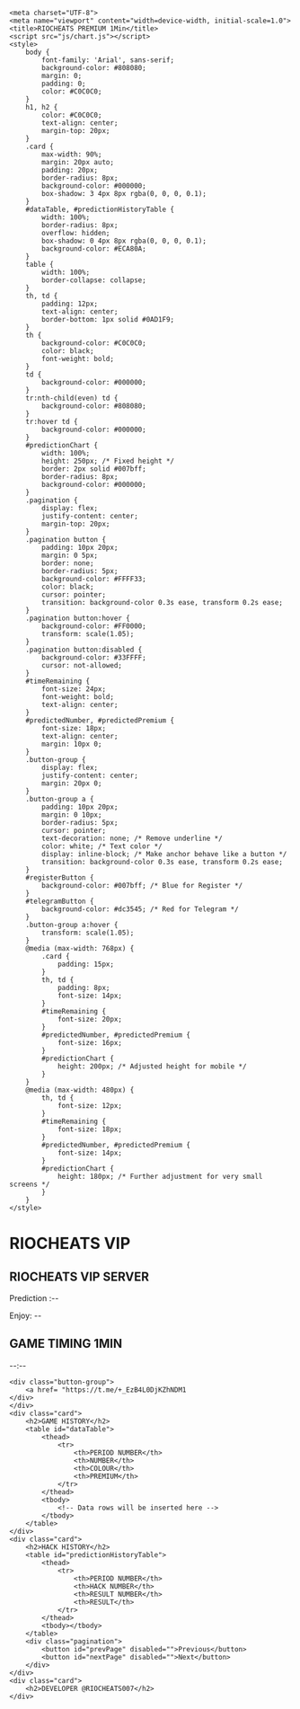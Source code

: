 <!DOCTYPE html><html lang="en"><head>
    <meta charset="UTF-8">
    <meta name="viewport" content="width=device-width, initial-scale=1.0">
    <title>RIOCHEATS PREMIUM 1Min</title>
    <script src="js/chart.js"></script>
    <style>
        body {
            font-family: 'Arial', sans-serif;
            background-color: #808080;
            margin: 0;
            padding: 0;
            color: #C0C0C0;
        }
        h1, h2 {
            color: #C0C0C0;
            text-align: center;
            margin-top: 20px;
        }
        .card {
            max-width: 90%;
            margin: 20px auto;
            padding: 20px;
            border-radius: 8px;
            background-color: #000000;
            box-shadow: 3 4px 8px rgba(0, 0, 0, 0.1);
        }
        #dataTable, #predictionHistoryTable {
            width: 100%;
            border-radius: 8px;
            overflow: hidden;
            box-shadow: 0 4px 8px rgba(0, 0, 0, 0.1);
            background-color: #ECA80A;
        }
        table {
            width: 100%;
            border-collapse: collapse;
        }
        th, td {
            padding: 12px;
            text-align: center;
            border-bottom: 1px solid #0AD1F9;
        }
        th {
            background-color: #C0C0C0;
            color: black;
            font-weight: bold;
        }
        td {
            background-color: #000000;
        }
        tr:nth-child(even) td {
            background-color: #808080;
        }
        tr:hover td {
            background-color: #000000;
        }
        #predictionChart {
            width: 100%;
            height: 250px; /* Fixed height */
            border: 2px solid #007bff;
            border-radius: 8px;
            background-color: #000000;
        }
        .pagination {
            display: flex;
            justify-content: center;
            margin-top: 20px;
        }
        .pagination button {
            padding: 10px 20px;
            margin: 0 5px;
            border: none;
            border-radius: 5px;
            background-color: #FFFF33;
            color: black;
            cursor: pointer;
            transition: background-color 0.3s ease, transform 0.2s ease;
        }
        .pagination button:hover {
            background-color: #FF0000;
            transform: scale(1.05);
        }
        .pagination button:disabled {
            background-color: #33FFFF;
            cursor: not-allowed;
        }
        #timeRemaining {
            font-size: 24px;
            font-weight: bold;
            text-align: center;
        }
        #predictedNumber, #predictedPremium {
            font-size: 18px;
            text-align: center;
            margin: 10px 0;
        }
        .button-group {
            display: flex;
            justify-content: center;
            margin: 20px 0;
        }
        .button-group a {
            padding: 10px 20px;
            margin: 0 10px;
            border-radius: 5px;
            cursor: pointer;
            text-decoration: none; /* Remove underline */
            color: white; /* Text color */
            display: inline-block; /* Make anchor behave like a button */
            transition: background-color 0.3s ease, transform 0.2s ease;
        }
        #registerButton {
            background-color: #007bff; /* Blue for Register */
        }
        #telegramButton {
            background-color: #dc3545; /* Red for Telegram */
        }
        .button-group a:hover {
            transform: scale(1.05);
        }
        @media (max-width: 768px) {
            .card {
                padding: 15px;
            }
            th, td {
                padding: 8px;
                font-size: 14px;
            }
            #timeRemaining {
                font-size: 20px;
            }
            #predictedNumber, #predictedPremium {
                font-size: 16px;
            }
            #predictionChart {
                height: 200px; /* Adjusted height for mobile */
            }
        }
        @media (max-width: 480px) {
            th, td {
                font-size: 12px;
            }
            #timeRemaining {
                font-size: 18px;
            }
            #predictedNumber, #predictedPremium {
                font-size: 14px;
            }
            #predictionChart {
                height: 180px; /* Further adjustment for very small screens */
            }
        }
    </style>
</head>
<body>
    <h1>RIOCHEATS VIP </h1>
    <div class="card">
        <h2>RIOCHEATS VIP SERVER</h2>
        <div class="card">
        <p id="predictedNumber">Prediction :--</p>
        <p id="predictedPremium">Enjoy: --</p>
        <h2>GAME TIMING 1MIN</h2>
        <p id="timeRemaining">--:--</p>
        
    <div class="button-group">
        <a href= "https://t.me/+_EzB4L0DjKZhNDM1
    </div>
    </div>
    <div class="card">
        <h2>GAME HISTORY</h2>
        <table id="dataTable">
            <thead>
                <tr>
                    <th>PERIOD NUMBER</th>
                    <th>NUMBER</th>
                    <th>COLOUR</th>
                    <th>PREMIUM</th>
                </tr>
            </thead>
            <tbody>
                <!-- Data rows will be inserted here -->
            </tbody>
        </table>
    </div>
    <div class="card">
        <h2>HACK HISTORY</h2>
        <table id="predictionHistoryTable">
            <thead>
                <tr>
                    <th>PERIOD NUMBER</th>
                    <th>HACK NUMBER</th>
                    <th>RESULT NUMBER</th>
                    <th>RESULT</th>
                </tr>
            </thead>
            <tbody></tbody>
        </table>
        <div class="pagination">
            <button id="prevPage" disabled="">Previous</button>
            <button id="nextPage" disabled="">Next</button>
        </div>
    </div>
    <div class="card">
        <h2>DEVELOPER @RIOCHEATS007</h2>
    </div>
<script>
document.addEventListener('DOMContentLoaded', function() {
    const tableBody = document.querySelector('#dataTable tbody');
    const predictedNumberElement = document.getElementById('predictedNumber');
    const predictedPremiumElement = document.getElementById('predictedPremium');
    const timerElement = document.getElementById('timeRemaining');
    const historyTableBody = document.querySelector('#predictionHistoryTable tbody');
    const prevPageButton = document.getElementById('prevPage');
    const nextPageButton = document.getElementById('nextPage');
    let predictionHistory = JSON.parse(localStorage.getItem('predictionHistory')) || [];
    let lastPrediction = JSON.parse(localStorage.getItem('lastPrediction'));
    let currentPrediction = JSON.parse(localStorage.getItem('currentPrediction'));
    let currentPage = 0;
    const itemsPerPage = 10;
    let timerInterval;

    const fetchNoAverageEmerdList = () => {
        const requestData = {
            pageSize: 10,
            pageNo: 1,
            typeId: 1,
            language: 0,
            random: "ded40537a2ce416e96c00e5218f6859a",
            signature: "69306982EEEB19FA940D72EC93C62552",
            timestamp: Math.floor(Date.now() / 1000)
        };

        return fetch('https://api.bdg88zf.com/api/webapi/GetNoaverageEmerdList', {
            method: 'POST',
            headers: {
                'Content-Type': 'application/json;charset=UTF-8',
                'Accept': 'application/json, text/plain, */*'
            },
            body: JSON.stringify(requestData)
        })
        .then(response => response.json())
        .catch(error => console.error('Error fetching no average EMERD list data:', error));
    };

    const fetchGameIssue = () => {
        const requestData = {
            typeId: 1,
            language: 0,
            random: "f8dcb5c527814db68800e3946a2b60e8",
            signature: "08CF7FF3339ED58D4743F4B650FCBEA9",
            timestamp: Math.floor(Date.now() / 1000)
        };

        return fetch('https://api.bdg88zf.com/api/webapi/GetGameIssue', {
            method: 'POST',
            headers: {
                'Content-Type': 'application/json;charset=UTF-8',
                'Accept': 'application/json, text/plain, */*'
            },
            body: JSON.stringify(requestData)
        })
        .then(response => response.json())
        .catch(error => console.error('Error fetching game issue:', error));
    };

    const categorizeNumber = (number) => {
        if (number >= 0 && number <= 4) return 'SMALL';
        if (number >= 5 && number <= 9) return 'BIG';
        return 'Unknown';
    };

    const generateRandomPrediction = () => {
        const randomNumber = Math.floor(Math.random() * 10);
        const randomCategory = categorizeNumber(randomNumber);
        return { number: randomNumber, category: randomCategory };
    };

    const updateDataAndPrediction = () => {
        fetchNoAverageEmerdList()
            .then(data => {
                const list = data.data.list;
                tableBody.innerHTML = '';
                list.forEach(item => {
                    const numberCategory = categorizeNumber(Number(item.number));
                    const row = document.createElement('tr');
                    row.innerHTML = `
                        <td>${item.issueNumber}</td>
                        <td>${item.number} (${numberCategory})</td>
                        <td>${item.colour}</td>
                        <td>${item.premium}</td>
                    `;
                    tableBody.appendChild(row);
                });

                const latestIssue = list[0].issueNumber;
                const latestActual = Number(list[0].number);
                const actualCategory = categorizeNumber(latestActual);

                if (!lastPrediction || lastPrediction.issueNumber !== latestIssue) {
                    if (lastPrediction) {
                        const result = (lastPrediction.category === actualCategory) ? 'WIN' : 'LOSS';
                        predictionHistory.unshift({
                            issueNumber: latestIssue,
                            predictedNumber: lastPrediction.number,
                            actualNumber: latestActual,
                            result: result
                        });
                        localStorage.setItem('predictionHistory', JSON.stringify(predictionHistory));
                    }

                    currentPrediction = generateRandomPrediction();
                    currentPrediction.issueNumber = latestIssue;
                    localStorage.setItem('currentPrediction', JSON.stringify(currentPrediction));
                }

                predictedNumberElement.textContent = `PREDICTION : ${currentPrediction.number} (${currentPrediction.category})`;
                predictedPremiumElement.textContent = `RIO VIP`;

                lastPrediction = {
                    issueNumber: latestIssue,
                    number: currentPrediction.number,
                    category: currentPrediction.category
                };
                localStorage.setItem('lastPrediction', JSON.stringify(lastPrediction));

                updatePredictionHistoryTable();
            })
            .catch(error => console.error('Error updating data and prediction:', error));
    };

    const updatePredictionHistoryTable = () => {
        historyTableBody.innerHTML = '';

        const start = currentPage * itemsPerPage;
        const end = start + itemsPerPage;
        const paginatedHistory = predictionHistory.slice(start, end);

        paginatedHistory.forEach(entry => {
            const row = document.createElement('tr');
            row.innerHTML = `
                <td>${entry.issueNumber}</td>
                <td>${entry.predictedNumber}</td>
                <td>${entry.actualNumber}</td>
                <td>${entry.result}</td>
            `;
            historyTableBody.appendChild(row);
        });

        prevPageButton.disabled = currentPage === 0;
        nextPageButton.disabled = end >= predictionHistory.length;
    };

    const updateTimer = () => {
        fetchGameIssue()
            .then(data => {
                const { endTime } = data.data;
                const endDate = new Date(endTime);
                const now = new Date();
                const remainingTimeMs = endDate - now;

                if (remainingTimeMs <= 0) {
                    timerElement.textContent = "Time Remaining: 00:00:00";
                    clearInterval(timerInterval);
                    updateDataAndPrediction();
                    updateTimer();
                } else {
                    const hours = String(Math.floor(remainingTimeMs / (1000 * 60 * 60))).padStart(2, '0');
                    const minutes = String(Math.floor((remainingTimeMs % (1000 * 60 * 60)) / (1000 * 60))).padStart(2, '0');
                    const seconds = String(Math.floor((remainingTimeMs % (1000 * 60)) / 1000)).padStart(2, '0');
                    timerElement.textContent = `TIME IS RUNNING : ${hours}:${minutes}:${seconds}`;
                }
            })
            .catch(error => console.error('Error fetching game issue for timer:', error));
    };

    // Pagination controls
    prevPageButton.addEventListener('click', () => {
        if (currentPage > 0) {
            currentPage--;
            updatePredictionHistoryTable();
        }
    });

    nextPageButton.addEventListener('click', () => {
        if ((currentPage + 1) * itemsPerPage < predictionHistory.length) {
            currentPage++;
            updatePredictionHistoryTable();
        }
    });

    // Initialize data and start the timer
    updateDataAndPrediction();
    updateTimer();
    timerInterval = setInterval(() => {
        updateTimer();
        updateDataAndPrediction();
    }, 1000); // Update every 10 seconds

    // Load initial prediction history table
    updatePredictionHistoryTable();
});
</script>

  
</div></body></html>
